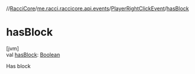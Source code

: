 //[RacciCore](../../../index.md)/[me.racci.raccicore.api.events](../index.md)/[PlayerRightClickEvent](index.md)/[hasBlock](has-block.md)

# hasBlock

[jvm]\
val [hasBlock](has-block.md): [Boolean](https://kotlinlang.org/api/latest/jvm/stdlib/kotlin/-boolean/index.html)

Has block
